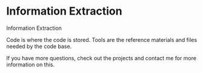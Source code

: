 # Information Extraction
Information Extraction

Code is where the code is stored.
Tools are the reference materials and files needed by the code base.

If you have more questions, check out the projects and contact me for more information on this.
